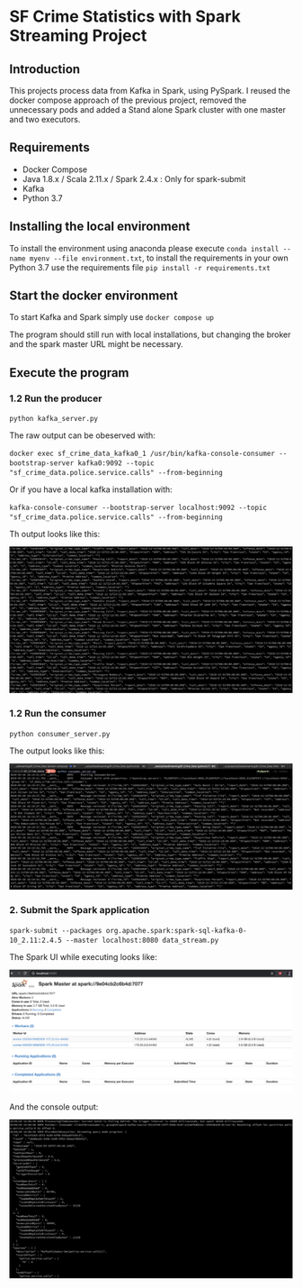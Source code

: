 # SF Crime Statistics with Spark Streaming Project

## Introduction 

This projects process data from Kafka in Spark, using PySpark.
I reused the docker compose approach of the previous project, removed the unnecessary pods and added 
a Stand alone Spark cluster with one master and two executors.

## Requirements

* Docker Compose
* Java 1.8.x / Scala 2.11.x / Spark 2.4.x : Only for spark-submit
* Kafka
* Python 3.7

## Installing the local environment

To install the environment using anaconda please execute `conda install --name myenv --file environment.txt`, 
to install the requirements in your own Python 3.7 use the requirements file `pip install -r requirements.txt`

## Start the docker environment

To start Kafka and Spark simply use `docker compose up`

The program should still run with local installations, but changing the broker and the spark master URL might be necessary.

## Execute the program

### 1.2 Run the producer

`python kafka_server.py`

The raw output can be obeserved with:

`docker exec sf_crime_data_kafka0_1 /usr/bin/kafka-console-consumer --bootstrap-server kafka0:9092 --topic "sf_crime_data.police.service.calls" --from-beginning`

Or if you have a local kafka installation with:

`kafka-console-consumer --bootstrap-server localhost:9092 --topic "sf_crime_data.police.service.calls" --from-beginning`

Th output looks like this:

<img src='kafka-consumer-console_output.png'/>

### 1.2 Run the consumer

`python consumer_server.py`

The output looks like this:

<img src='Kafka-consumer-python.png'/>

### 2. Submit the Spark application

`spark-submit --packages org.apache.spark:spark-sql-kafka-0-10_2.11:2.4.5 --master localhost:8080 data_stream.py`

The Spark UI while executing looks like:

<img src='Spark_Streaming_UI.png'/>

And the console output:

<img src='progress_reporter.png'/>

